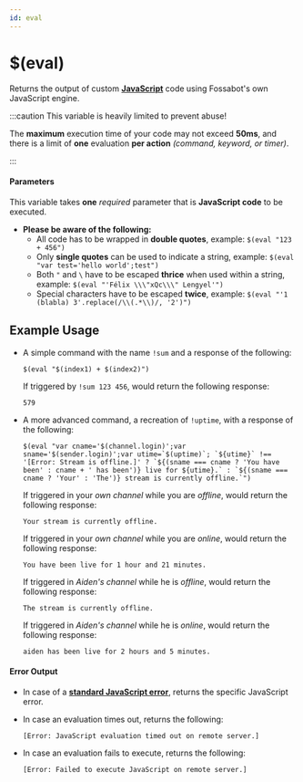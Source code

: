 ```yaml
---
id: eval
---
```


# $(eval)

Returns the output of custom [**JavaScript**](https://wikipedia.org/wiki/JavaScript) code using Fossabot's own JavaScript engine.

:::caution This variable is heavily limited to prevent abuse!

The **maximum** execution time of your code may not exceed **50ms**, and there is a limit of **one** evaluation **per action** *(command, keyword, or timer)*.

:::

#### Parameters

This variable takes **one** *required* parameter that is **JavaScript code** to be executed.

* **Please be aware of the following:**
  * All code has to be wrapped in **double quotes**, example: `$(eval "123 + 456")`
  * Only **single quotes** can be used to indicate a string, example: `$(eval "var test='hello world';test")`
  * Both `"` and `\` have to be escaped **thrice** when used within a string, example: `$(eval "'Félix \\\"xQc\\\" Lengyel'")`
  * Special characters have to be escaped **twice**, example: `$(eval "'1 (blabla) 3'.replace(/\\(.*\\)/, '2')")`

## Example Usage

* A simple command with the name `!sum` and a response of the following:

    ```
    $(eval "$(index1) + $(index2)")
    ```

    If triggered by `!sum 123 456`, would return the following response:

    ```
    579
    ```

* A more advanced command, a recreation of `!uptime`, with a response of the following:

    ```
    $(eval "var cname='$(channel.login)';var sname='$(sender.login)';var utime=`$(uptime)`; `${utime}` !== '[Error: Stream is offline.]' ? `${(sname === cname ? 'You have been' : cname + ' has been')} live for ${utime}.` : `${(sname === cname ? 'Your' : 'The')} stream is currently offline.`")
    ```

    If triggered in your *own channel* while you are *offline*, would return the following response:

    ```
    Your stream is currently offline.
    ```

    If triggered in your *own channel* while you are *online*, would return the following response:

    ```
    You have been live for 1 hour and 21 minutes.
    ```

    If triggered in *Aiden's channel* while he is *offline*, would return the following response:

    ```
    The stream is currently offline.
    ```

    If triggered in *Aiden's channel* while he is *online*, would return the following response:

    ```
    aiden has been live for 2 hours and 5 minutes.
    ```

#### Error Output

* In case of a [**standard JavaScript error**](https://developer.mozilla.org/docs/Web/JavaScript/Reference/Errors#list_of_errors), returns the specific JavaScript error.

* In case an evaluation times out, returns the following:

    ```
    [Error: JavaScript evaluation timed out on remote server.]
    ```

* In case an evaluation fails to execute, returns the following:

    ```
    [Error: Failed to execute JavaScript on remote server.]
    ```
